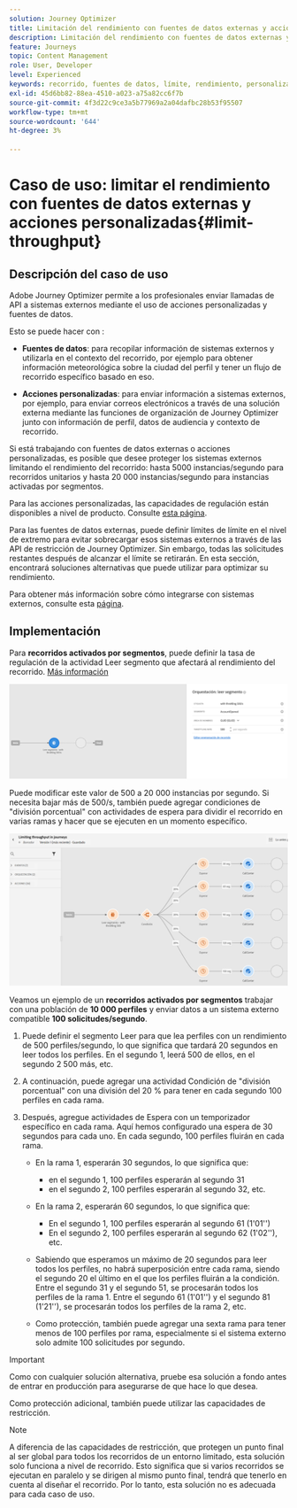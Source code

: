 ```yaml
---
solution: Journey Optimizer
title: Limitación del rendimiento con fuentes de datos externas y acciones personalizadas
description: Limitación del rendimiento con fuentes de datos externas y acciones personalizadas
feature: Journeys
topic: Content Management
role: User, Developer
level: Experienced
keywords: recorrido, fuentes de datos, límite, rendimiento, personalizado, acciones
exl-id: 45d6bb82-88ea-4510-a023-a75a82cc6f7b
source-git-commit: 4f3d22c9ce3a5b77969a2a04dafbc28b53f95507
workflow-type: tm+mt
source-wordcount: '644'
ht-degree: 3%

---
```


# Caso de uso: limitar el rendimiento con fuentes de datos externas y acciones personalizadas{#limit-throughput}

## Descripción del caso de uso

Adobe Journey Optimizer permite a los profesionales enviar llamadas de API a sistemas externos mediante el uso de acciones personalizadas y fuentes de datos.

Esto se puede hacer con :

* **Fuentes de datos**: para recopilar información de sistemas externos y utilizarla en el contexto del recorrido, por ejemplo para obtener información meteorológica sobre la ciudad del perfil y tener un flujo de recorrido específico basado en eso.

* **Acciones personalizadas**: para enviar información a sistemas externos, por ejemplo, para enviar correos electrónicos a través de una solución externa mediante las funciones de organización de Journey Optimizer junto con información de perfil, datos de audiencia y contexto de recorrido.

Si está trabajando con fuentes de datos externas o acciones personalizadas, es posible que desee proteger los sistemas externos limitando el rendimiento del recorrido: hasta 5000 instancias/segundo para recorridos unitarios y hasta 20 000 instancias/segundo para instancias activadas por segmentos.

Para las acciones personalizadas, las capacidades de regulación están disponibles a nivel de producto. Consulte [esta página](../configuration/external-systems.md#capping).

Para las fuentes de datos externas, puede definir límites de límite en el nivel de extremo para evitar sobrecargar esos sistemas externos a través de las API de restricción de Journey Optimizer. Sin embargo, todas las solicitudes restantes después de alcanzar el límite se retirarán. En esta sección, encontrará soluciones alternativas que puede utilizar para optimizar su rendimiento.

Para obtener más información sobre cómo integrarse con sistemas externos, consulte esta [página](../configuration/external-systems.md).

## Implementación

Para **recorridos activados por segmentos**, puede definir la tasa de regulación de la actividad Leer segmento que afectará al rendimiento del recorrido.  [Más información](../building-journeys/read-segment.md)

![](assets/limit-throughput-1.png)

Puede modificar este valor de 500 a 20 000 instancias por segundo. Si necesita bajar más de 500/s, también puede agregar condiciones de &quot;división porcentual&quot; con actividades de espera para dividir el recorrido en varias ramas y hacer que se ejecuten en un momento específico.

![](assets/limit-throughput-2.png)

Veamos un ejemplo de un **recorridos activados por segmentos** trabajar con una población de **10 000 perfiles** y enviar datos a un sistema externo compatible **100 solicitudes/segundo**.

1. Puede definir el segmento Leer para que lea perfiles con un rendimiento de 500 perfiles/segundo, lo que significa que tardará 20 segundos en leer todos los perfiles. En el segundo 1, leerá 500 de ellos, en el segundo 2 500 más, etc.

1. A continuación, puede agregar una actividad Condición de &quot;división porcentual&quot; con una división del 20 % para tener en cada segundo 100 perfiles en cada rama.

1. Después, agregue actividades de Espera con un temporizador específico en cada rama. Aquí hemos configurado una espera de 30 segundos para cada uno. En cada segundo, 100 perfiles fluirán en cada rama.

   * En la rama 1, esperarán 30 segundos, lo que significa que:
      * en el segundo 1, 100 perfiles esperarán al segundo 31
      * en el segundo 2, 100 perfiles esperarán al segundo 32, etc.
   * En la rama 2, esperarán 60 segundos, lo que significa que:
      * En el segundo 1, 100 perfiles esperarán al segundo 61 (1&#39;01&#39;&#39;)
      * En el segundo 2, 100 perfiles esperarán al segundo 62 (1&#39;02&#39;&#39;), etc.
   * Sabiendo que esperamos un máximo de 20 segundos para leer todos los perfiles, no habrá superposición entre cada rama, siendo el segundo 20 el último en el que los perfiles fluirán a la condición. Entre el segundo 31 y el segundo 51, se procesarán todos los perfiles de la rama 1. Entre el segundo 61 (1&#39;01&#39;&#39;) y el segundo 81 (1&#39;21&#39;&#39;), se procesarán todos los perfiles de la rama 2, etc.

   * Como protección, también puede agregar una sexta rama para tener menos de 100 perfiles por rama, especialmente si el sistema externo solo admite 100 solicitudes por segundo.



>[!IMPORTANT]
>
>Como con cualquier solución alternativa, pruebe esa solución a fondo antes de entrar en producción para asegurarse de que hace lo que desea.

Como protección adicional, también puede utilizar las capacidades de restricción.

>[!NOTE]
>
>A diferencia de las capacidades de restricción, que protegen un punto final al ser global para todos los recorridos de un entorno limitado, esta solución solo funciona a nivel de recorrido. Esto significa que si varios recorridos se ejecutan en paralelo y se dirigen al mismo punto final, tendrá que tenerlo en cuenta al diseñar el recorrido. Por lo tanto, esta solución no es adecuada para cada caso de uso.
